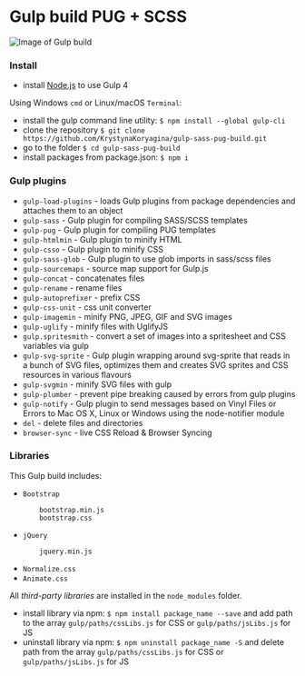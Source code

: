 # Gulp build PUG + SCSS

![Image of Gulp build](https://miro.medium.com/max/600/1*riaSTUNDrUA8r9m1X-WjnA.png)

### Install
- install [Node.js](https://nodejs.org/) to use Gulp 4

 Using  Windows `cmd` or Linux/macOS `Terminal`:
- install the gulp command line utility: `$ npm install --global gulp-cli`
- clone the repository `$ git clone https://github.com/KrystynaKoryagina/gulp-sass-pug-build.git`
- go to the folder `$ cd gulp-sass-pug-build`
- install packages from package.json: `$ npm i`

### Gulp plugins
  - `gulp-load-plugins` - loads Gulp plugins from package dependencies and attaches them to an object
  - `gulp-sass` - Gulp plugin for compiling SASS/SCSS templates
  - `gulp-pug` - Gulp plugin for compiling PUG templates
  - `gulp-htmlmin` - Gulp plugin to minify HTML
  - `gulp-csso` - Gulp plugin to minify CSS
  - `gulp-sass-glob` - Gulp plugin to use glob imports in sass/scss files
  - `gulp-sourcemaps` - source map support for Gulp.js
  - `gulp-concat` - concatenates files
  - `gulp-rename` - rename files
  - `gulp-autoprefixer` - prefix CSS
  - `gulp-css-unit` - css unit converter
  - `gulp-imagemin` - minify PNG, JPEG, GIF and SVG images
  - `gulp-uglify` - minify files with UglifyJS
  - `gulp.spritesmith` - convert a set of images into a spritesheet and CSS variables via gulp
  - `gulp-svg-sprite` - Gulp plugin wrapping around svg-sprite that reads in a bunch of SVG files, optimizes them and creates SVG sprites and CSS resources in various flavours
  - `gulp-svgmin` - minify SVG files with gulp
  - `gulp-plumber` - prevent pipe breaking caused by errors from gulp plugins
  - `gulp-notify` - Gulp plugin to send messages based on Vinyl Files or Errors to Mac OS X, Linux or Windows using the node-notifier module
  - `del` - delete files and directories
  - `browser-sync` - live CSS Reload & Browser Syncing

### Libraries
This Gulp build includes:
- `Bootstrap` 
    ```
        bootstrap.min.js
        bootstrap.css
    ```
- `jQuery`
    ```
        jquery.min.js
    ```
- `Normalize.css` 
- `Animate.css` 

All *third-party libraries* are installed in the `node_modules` folder.
- install library via npm:  `$ npm install package_name --save` and add path to the array `gulp/paths/cssLibs.js` for CSS or `gulp/paths/jsLibs.js` for JS
- uninstall library via npm:  `$ npm uninstall package_name -S` and delete path from the array `gulp/paths/cssLibs.js` for CSS or `gulp/paths/jsLibs.js` for JS